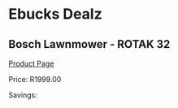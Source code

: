 
# Ebucks Dealz
## Bosch Lawnmower - ROTAK 32
[Product Page](https://www.ebucks.com/web/shop/productSelected.do?prodId=1199968303&catId=363410833)

Price: R1999.00

Savings: 


	
